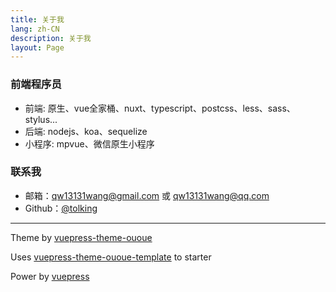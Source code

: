 ```yaml
---
title: 关于我
lang: zh-CN
description: 关于我
layout: Page
---
```


### 前端程序员

- 前端: 原生、vue全家桶、nuxt、typescript、postcss、less、sass、stylus...
- 后端: nodejs、koa、sequelize
- 小程序: mpvue、微信原生小程序

### 联系我

- 邮箱：qw13131wang@gmail.com 或 qw13131wang@qq.com
- Github：[@tolking](https://github.com/tolking)

---

Theme by [vuepress-theme-ououe](https://github.com/tolking/vuepress-theme-ououe)

Uses [vuepress-theme-ououe-template](https://github.com/tolking/vuepress-theme-ououe-template) to starter

Power by [vuepress](https://github.com/vuejs/vuepress)